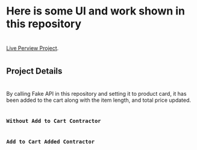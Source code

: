 # Here is some UI and work shown in this repository

#

[Live Perview Project](https://6632d1e52587182fef791826--spontaneous-crepe-1e0e92.netlify.app/).

#

## Project Details

#

By calling Fake API in this repository and setting it to product card, it has been added to the cart along with the item length, and total price updated.

#

### `Without Add to Cart Contractor`

#

#

### `Add to Cart Added Contractor`

#
